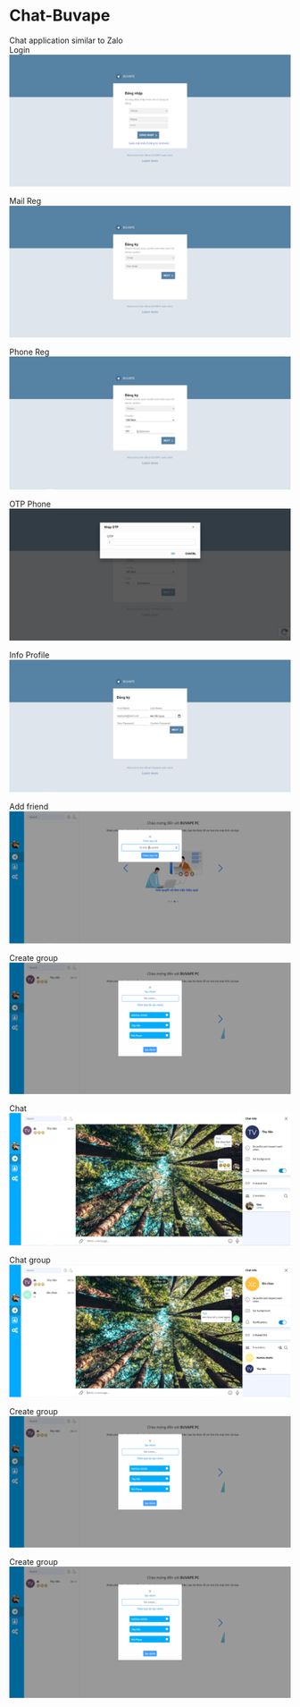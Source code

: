 # Chat-Buvape
Chat application similar to Zalo <br>
Login <br>
<img src="https://github.com/hmqiwtCode/Chat-Buvape/blob/master/imgs/index.PNG"><br>

Mail Reg <br>
<img src="https://github.com/hmqiwtCode/Chat-Buvape/blob/master/imgs/mailreg.PNG"><br>

Phone Reg <br>
<img src="https://github.com/hmqiwtCode/Chat-Buvape/blob/master/imgs/phonereg.PNG"><br>

OTP Phone<br>
<img src="https://github.com/hmqiwtCode/Chat-Buvape/blob/master/imgs/otpphone.PNG"><br>

Info Profile<br>
<img src="https://github.com/hmqiwtCode/Chat-Buvape/blob/master/imgs/info.PNG"><br>

Add friend<br>
<img src="https://github.com/hmqiwtCode/Chat-Buvape/blob/master/imgs/add_friend.PNG"><br>

Create group<br>
<img src="https://github.com/hmqiwtCode/Chat-Buvape/blob/master/imgs/create_group.PNG"><br>

Chat<br>
<img src="https://github.com/hmqiwtCode/Chat-Buvape/blob/master/imgs/chat.PNG"><br>

Chat group<br>
<img src="https://github.com/hmqiwtCode/Chat-Buvape/blob/master/imgs/chat_group.PNG"><br>

Create group<br>
<img src="https://github.com/hmqiwtCode/Chat-Buvape/blob/master/imgs/create_group.PNG"><br>

Create group<br>
<img src="https://github.com/hmqiwtCode/Chat-Buvape/blob/master/imgs/create_group.PNG"><br>




